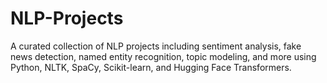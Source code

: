 # NLP-Projects
A curated collection of NLP projects including sentiment analysis, fake news detection, named entity recognition, topic modeling, and more using Python, NLTK, SpaCy, Scikit-learn, and Hugging Face Transformers.

